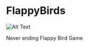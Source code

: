 # FlappyBirds
![Alt Text](https://media1.tenor.com/images/2368d5da06556970943f9790ef8e1961/tenor.gif)



Never ending Flappy Bird Game
